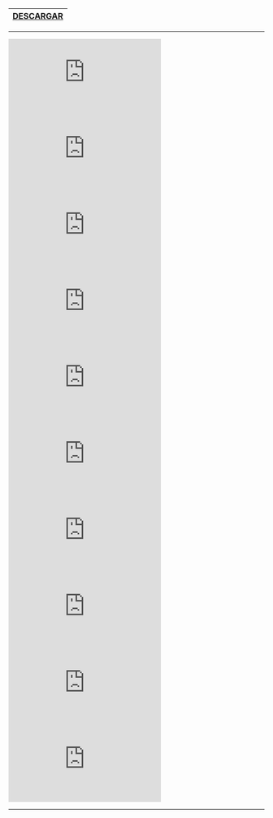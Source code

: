 | [DESCARGAR](https://github.com/Whoisadri2/bot-discordjs) | 
| :---: | 

---
![IMAGEN](http://fortnitefontgenerator.com/img.php?fontsize=38&textcolor=d40b11&text=APLICACION)
![IMAGEN](http://fortnitefontgenerator.com/img.php?fontsize=38&textcolor=d40b11&text=PARA)
![IMAGEN](http://fortnitefontgenerator.com/img.php?fontsize=38&textcolor=d40b11&text=ENVIAR)
![IMAGEN](http://fortnitefontgenerator.com/img.php?fontsize=38&textcolor=d40b11&text=UN)
![IMAGEN](http://fortnitefontgenerator.com/img.php?fontsize=38&textcolor=d40b11&text=MENSAJE)
![IMAGEN](http://fortnitefontgenerator.com/img.php?fontsize=38&textcolor=d40b11&text=HACIA)
![IMAGEN](http://fortnitefontgenerator.com/img.php?fontsize=38&textcolor=d40b11&text=DISCORD)
![IMAGEN](http://fortnitefontgenerator.com/img.php?fontsize=38&textcolor=d40b11&text=CON)
![IMAGEN](http://fortnitefontgenerator.com/img.php?fontsize=38&textcolor=d40b11&text=UNA)
![IMAGEN](http://fortnitefontgenerator.com/img.php?fontsize=38&textcolor=d40b11&text=WEBHOOK)

---
